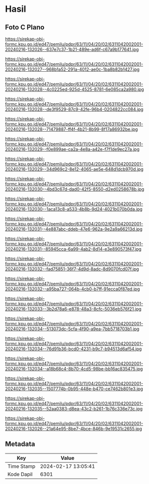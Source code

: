 # Hasil

## Foto C Plano

https://sirekap-obj-formc.kpu.go.id/ed47/pemilu/pdpr/63/11/04/20/02/6311042002001-20240216-132026--637e7c37-1b21-489e-ad6f-c67a9b177641.jpg

https://sirekap-obj-formc.kpu.go.id/ed47/pemilu/pdpr/63/11/04/20/02/6311042002001-20240216-132027--968b1a52-291a-4012-ae0c-1ba8b82b1427.jpg

https://sirekap-obj-formc.kpu.go.id/ed47/pemilu/pdpr/63/11/04/20/02/6311042002001-20240216-132028--4c0225ed-925d-4525-8781-6e085ca2a980.jpg

https://sirekap-obj-formc.kpu.go.id/ed47/pemilu/pdpr/63/11/04/20/02/6311042002001-20240216-132028--de3f9529-87c9-42fe-96b4-0204822cc084.jpg

https://sirekap-obj-formc.kpu.go.id/ed47/pemilu/pdpr/63/11/04/20/02/6311042002001-20240216-132028--71479887-ff4f-4b21-8b99-8f17a86932be.jpg

https://sirekap-obj-formc.kpu.go.id/ed47/pemilu/pdpr/63/11/04/20/02/6311042002001-20240216-132029--f0e899ae-ca2a-4e8a-a42e-f7f1de9ec27a.jpg

https://sirekap-obj-formc.kpu.go.id/ed47/pemilu/pdpr/63/11/04/20/02/6311042002001-20240216-132029--34d969c2-8e12-4065-ae5e-648d1dcb970d.jpg

https://sirekap-obj-formc.kpu.go.id/ed47/pemilu/pdpr/63/11/04/20/02/6311042002001-20240216-132030--4bd3c67d-dad0-42f5-8550-d2ed0258678b.jpg

https://sirekap-obj-formc.kpu.go.id/ed47/pemilu/pdpr/63/11/04/20/02/6311042002001-20240216-132030--1aca13c8-a533-4b8b-9d24-4021b070b0da.jpg

https://sirekap-obj-formc.kpu.go.id/ed47/pemilu/pdpr/63/11/04/20/02/6311042002001-20240216-132031--4e887abc-ddeb-47e6-962a-9e2a9a66213d.jpg

https://sirekap-obj-formc.kpu.go.id/ed47/pemilu/pdpr/63/11/04/20/02/6311042002001-20240216-132031--85945cca-6a99-4ab2-8d14-e3e890573f47.jpg

https://sirekap-obj-formc.kpu.go.id/ed47/pemilu/pdpr/63/11/04/20/02/6311042002001-20240216-132032--fad75851-36f7-4d9d-8adc-8d9070fcd07f.jpg

https://sirekap-obj-formc.kpu.go.id/ed47/pemilu/pdpr/63/11/04/20/02/6311042002001-20240216-132032--a95ba727-064b-4cb0-b7ff-91ecca0f87ed.jpg

https://sirekap-obj-formc.kpu.go.id/ed47/pemilu/pdpr/63/11/04/20/02/6311042002001-20240216-132033--3b2d78a6-e878-48a3-8cfc-5036eb576f21.jpg

https://sirekap-obj-formc.kpu.go.id/ed47/pemilu/pdpr/63/11/04/20/02/6311042002001-20240216-132034--513073dc-5cfa-4f90-a9ea-7bb5718703b1.jpg

https://sirekap-obj-formc.kpu.go.id/ed47/pemilu/pdpr/63/11/04/20/02/6311042002001-20240216-132034--76d91b36-bcd0-4231-b9c7-b94513d6af54.jpg

https://sirekap-obj-formc.kpu.go.id/ed47/pemilu/pdpr/63/11/04/20/02/6311042002001-20240216-132034--a18b68c4-8b70-4cd5-98be-bb16ac835475.jpg

https://sirekap-obj-formc.kpu.go.id/ed47/pemilu/pdpr/63/11/04/20/02/6311042002001-20240216-132035--1507774b-0b95-448e-b470-ce7462b801e3.jpg

https://sirekap-obj-formc.kpu.go.id/ed47/pemilu/pdpr/63/11/04/20/02/6311042002001-20240216-132035--52aa0383-d8ea-43c2-b261-1b76c336e73c.jpg

https://sirekap-obj-formc.kpu.go.id/ed47/pemilu/pdpr/63/11/04/20/02/6311042002001-20240216-132026--21a64e95-8be7-4bce-846b-9e19531c2655.jpg


## Metadata

| Key        | Value               |
| ---------- | ------------------- |
| Time Stamp | 2024-02-17 13:05:41 |
| Kode Dapil | 6301                |



